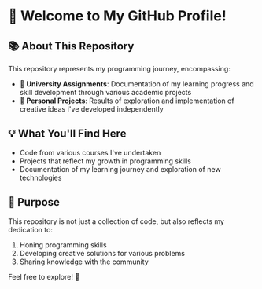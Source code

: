 # 👋 Welcome to My GitHub Profile!

## 📚 About This Repository

This repository represents my programming journey, encompassing:

- 📓 **University Assignments**: Documentation of my learning progress and skill development through various academic projects
- 🚀 **Personal Projects**: Results of exploration and implementation of creative ideas I've developed independently

## 💡 What You'll Find Here

- Code from various courses I've undertaken
- Projects that reflect my growth in programming skills
- Documentation of my learning journey and exploration of new technologies

## 🎯 Purpose

This repository is not just a collection of code, but also reflects my dedication to:
1. Honing programming skills
2. Developing creative solutions for various problems
3. Sharing knowledge with the community

Feel free to explore! 🚀

